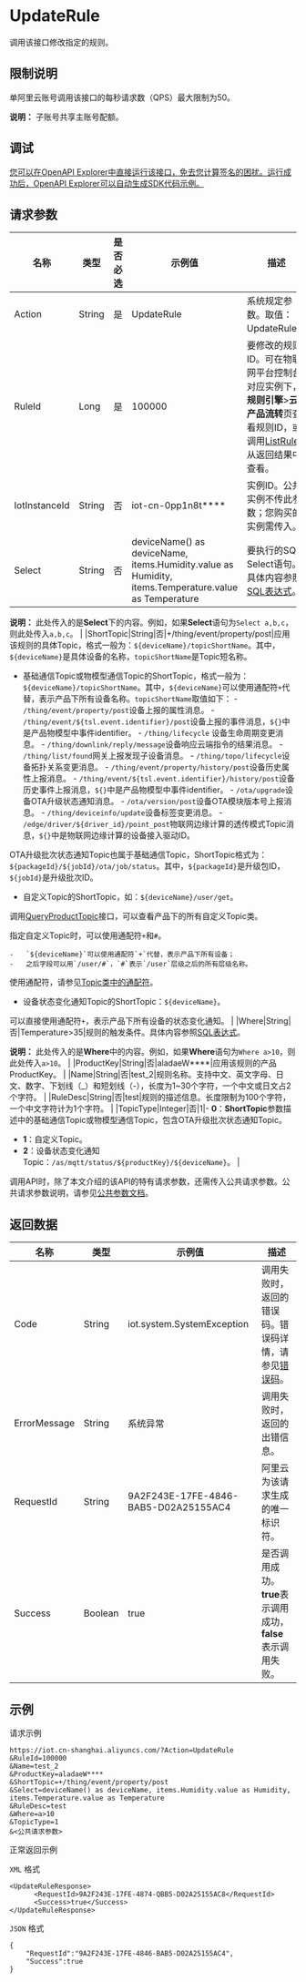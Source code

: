 # UpdateRule

调用该接口修改指定的规则。

## 限制说明

单阿里云账号调用该接口的每秒请求数（QPS）最大限制为50。

**说明：** 子账号共享主账号配额。

## 调试

[您可以在OpenAPI Explorer中直接运行该接口，免去您计算签名的困扰。运行成功后，OpenAPI Explorer可以自动生成SDK代码示例。](https://api.aliyun.com/#product=Iot&api=UpdateRule&type=RPC&version=2018-01-20)

## 请求参数

|名称|类型|是否必选|示例值|描述|
|--|--|----|---|--|
|Action|String|是|UpdateRule|系统规定参数。取值：UpdateRule。 |
|RuleId|Long|是|100000|要修改的规则ID。可在物联网平台控制台对应实例下，**规则引擎**\>**云产品流转**页查看规则ID，或调用[ListRule](~~69486~~)从返回结果中查看。 |
|IotInstanceId|String|否|iot-cn-0pp1n8t\*\*\*\*|实例ID。公共实例不传此参数；您购买的实例需传入。 |
|Select|String|否|deviceName\(\) as deviceName, items.Humidity.value as Humidity, items.Temperature.value as Temperature|要执行的SQL Select语句。具体内容参照[SQL表达式](~~30554~~)。

 **说明：** 此处传入的是**Select**下的内容。例如，如果**Select**语句为`Select a,b,c`，则此处传入`a,b,c`。 |
|ShortTopic|String|否|+/thing/event/property/post|应用该规则的具体Topic，格式一般为：`${deviceName}/topicShortName`。其中，`${deviceName}`是具体设备的名称，`topicShortName`是Topic短名称。

 -   基础通信Topic或物模型通信Topic的ShortTopic，格式一般为：`${deviceName}/topicShortName`。其中，`${deviceName}`可以使用通配符`+`代替，表示产品下所有设备名称。`topicShortName`取值如下：
    -   `/thing/event/property/post`设备上报的属性消息。
    -   `/thing/event/${tsl.event.identifier}/post`设备上报的事件消息，`${}`中是产品物模型中事件identifier。
    -   `/thing/lifecycle` 设备生命周期变更消息。
    -   `/thing/downlink/reply/message`设备响应云端指令的结果消息。
    -   `/thing/list/found`网关上报发现子设备消息。
    -   `/thing/topo/lifecycle`设备拓扑关系变更消息。
    -   `/thing/event/property/history/post`设备历史属性上报消息。
    -   `/thing/event/${tsl.event.identifier}/history/post`设备历史事件上报消息，`${}`中是产品物模型中事件identifier。
    -   `/ota/upgrade`设备OTA升级状态通知消息。
    -   `/ota/version/post`设备OTA模块版本号上报消息。
    -   `/thing/deviceinfo/update`设备标签变更消息。
    -   `/edge/driver/${driver_id}/point_post`物联网边缘计算的透传模式Topic消息，`${}`中是物联网边缘计算的设备接入驱动ID。

OTA升级批次状态通知Topic也属于基础通信Topic，ShortTopic格式为：`${packageId}/${jobId}/ota/job/status`。其中，`${packageId}`是升级包ID，`${jobId}`是升级批次ID。

-   自定义Topic的ShortTopic，如：`${deviceName}/user/get`。

调用[QueryProductTopic](~~69647~~)接口，可以查看产品下的所有自定义Topic类。

指定自定义Topic时，可以使用通配符`+`和`#`。

    -   `${deviceName}`可以使用通配符`+`代替，表示产品下所有设备；
    -   之后字段可以用`/user/#`，`#`表示`/user`层级之后的所有层级名称。

使用通配符，请参见[Topic类中的通配符](~~85539~~)。

-   设备状态变化通知Topic的ShortTopic：`${deviceName}`。

可以直接使用通配符`+`，表示产品下所有设备的状态变化通知。 |
|Where|String|否|Temperature\>35|规则的触发条件。具体内容参照[SQL表达式](~~30554~~)。

 **说明：** 此处传入的是**Where**中的内容。例如，如果**Where**语句为`Where a>10`，则此处传入`a>10`。 |
|ProductKey|String|否|aladaeW\*\*\*\*|应用该规则的产品ProductKey。 |
|Name|String|否|test\_2|规则名称。支持中文、英文字母、日文、数字、下划线（\_）和短划线（-），长度为1~30个字符，一个中文或日文占2个字符。 |
|RuleDesc|String|否|test|规则的描述信息。长度限制为100个字符，一个中文字符计为1个字符。 |
|TopicType|Integer|否|1|-   **0**：**ShortTopic**参数描述中的基础通信Topic或物模型通信Topic，包含OTA升级批次状态通知Topic。
-   **1**：自定义Topic。
-   **2**：设备状态变化通知Topic：`/as/mqtt/status/${productKey}/${deviceName}`。 |

调用API时，除了本文介绍的该API的特有请求参数，还需传入公共请求参数。公共请求参数说明，请参见[公共参数文档](~~30561~~)。

## 返回数据

|名称|类型|示例值|描述|
|--|--|---|--|
|Code|String|iot.system.SystemException|调用失败时，返回的错误码。错误码详情，请参见[错误码](~~87387~~)。 |
|ErrorMessage|String|系统异常|调用失败时，返回的出错信息。 |
|RequestId|String|9A2F243E-17FE-4846-BAB5-D02A25155AC4|阿里云为该请求生成的唯一标识符。 |
|Success|Boolean|true|是否调用成功。**true**表示调用成功，**false**表示调用失败。 |

## 示例

请求示例

```
https://iot.cn-shanghai.aliyuncs.com/?Action=UpdateRule
&RuleId=100000
&Name=test_2
&ProductKey=aladaeW****
&ShortTopic=+/thing/event/property/post
&Select=deviceName() as deviceName, items.Humidity.value as Humidity, items.Temperature.value as Temperature
&RuleDesc=test
&Where=a>10
&TopicType=1
&<公共请求参数>
```

正常返回示例

`XML` 格式

```
<UpdateRuleResponse>
      <RequestId>9A2F243E-17FE-4874-QBB5-D02A25155AC8</RequestId>
      <Success>true</Success>
</UpdateRuleResponse>
```

`JSON` 格式

```
{
    "RequestId":"9A2F243E-17FE-4846-BAB5-D02A25155AC4",
    "Success":true
}
```

